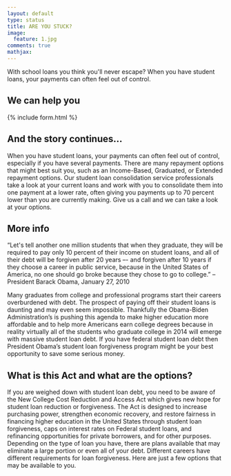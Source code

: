 ```yaml
---
layout: default
type: status
title: ARE YOU STUCK?
image:
  feature: 1.jpg
comments: true
mathjax:
---
```


With school loans you think you'll never escape?
When you have student loans, your payments can often feel out of control.

## We can help you

{% include form.html %}

## And the story continues...

When you have student loans, your payments can often feel out of control, especially if you have several payments. There are many repayment options that might best suit you, such as an Income-Based, Graduated, or Extended repayment options. Our student loan consolidation service professionals take a look at your current loans and work with you to consolidate them into one payment at a lower rate, often giving you payments up to 70 percent lower than you are currently making. Give us a call and we can take a look at your options.

## More info

“Let's tell another one million students that when they graduate, they will be required to pay only 10 percent of their income on student loans, and all of their debt will be forgiven after 20 years –- and forgiven after 10 years if they choose a career in public service, because in the United States of America, no one should go broke because they chose to go to college.” – President Barack Obama, January 27, 2010

Many graduates from college and professional programs start their careers overburdened with debt. The prospect of paying off their student loans is daunting and may even seem impossible. Thankfully the Obama-Biden Administration’s is pushing this agenda to make higher education more affordable and to help more Americans earn college degrees because in reality virtually all of the students who graduate college in 2014 will emerge with massive student loan debt. If you have federal student loan debt then President Obama’s student loan forgiveness program might be your best opportunity to save some serious money.

## What is this Act and what are the options?

If you are weighed down with student loan debt, you need to be aware of the New College Cost Reduction and Access Act which gives new hope for student loan reduction or forgiveness.
The Act is designed to increase purchasing power, strengthen economic recovery, and restore fairness in financing higher education in the United States through student loan forgiveness, caps on interest rates on Federal student loans, and refinancing opportunities for private borrowers, and for other purposes.
Depending on the type of loan you have, there are plans available that may eliminate a large portion or even all of your debt. Different careers have different requirements for loan forgiveness. Here are just a few options that may be available to you.
